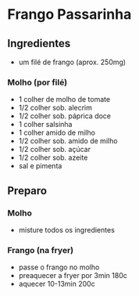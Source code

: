 # Frango Passarinha

## Ingredientes
- um filé de frango (aprox. 250mg)

### Molho (por filé)
- 1 colher de molho de tomate
- 1/2 colher sob. alecrim
- 1/2 colher sob. páprica doce
- 1 colher salsinha
- 1 colher amido de milho
- 1/2 colher sob. amido de milho
- 1/2 colher sob. açúcar
- 1/2 colher sob. azeite
- sal e pimenta 

## Preparo

### Molho
- misture todos os ingredientes

### Frango (na fryer)
- passe o frango no molho
- preaquecer a fryer por 3min 180c
- aquecer 10-13min 200c